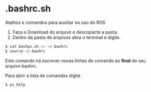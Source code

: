 # .bashrc.sh
Atalhos e comandos para auxiliar no uso do ROS

1. Faça o Download do arquivo e descopacte a pasta.
2. Dentro da pasta de arquivos abra o terminal e digite.
```sh
$ cat bashpv.sh >> ~/.bashrc
$ source ~/.bashrc
```
Este comando irá escrever novas linhas de comando ao **final** do seu arquivo bashrc.

Para abrir a lista de comandos digite.
```sh
$ pv_help
```
